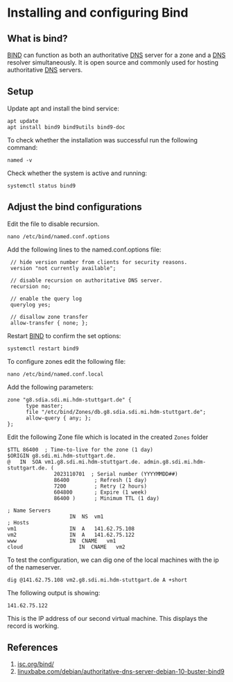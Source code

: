 # Installing and configuring Bind

## What is bind?

[BIND](/acronyms) can function as both an authoritative [DNS](/acronyms) server for a zone and a [DNS](/acronyms) resolver simultaneously. It is open source and commonly used for hosting authoritative [DNS](/acronyms) servers.

## Setup

Update apt and install the bind service:

```ssh
apt update
apt install bind9 bind9utils bind9-doc
```

To check whether the installation was successful run the following command:

```ssh
named -v
```

Check whether the system is active and running:

```ssh
systemctl status bind9
```

## Adjust the bind configurations

Edit the file to disable recursion.

```ssh
nano /etc/bind/named.conf.options
```

Add the following lines to the named.conf.options file:

```ssh
 // hide version number from clients for security reasons.
 version "not currently available";

 // disable recursion on authoritative DNS server.
 recursion no;

 // enable the query log
 querylog yes;

 // disallow zone transfer
 allow-transfer { none; };
```

Restart [BIND](/acronyms) to confirm the set options:

```ssh
systemctl restart bind9
```

To configure zones edit the following file:

```ssh
nano /etc/bind/named.conf.local
```

Add the following parameters:

```ssh
zone "g8.sdia.sdi.mi.hdm-stuttgart.de" {
      type master;
      file "/etc/bind/Zones/db.g8.sdia.sdi.mi.hdm-stuttgart.de";
      allow-query { any; };
};
```

Edit the following Zone file which is located in the created `Zones` folder

```shh
$TTL 86400  ; Time-to-live for the zone (1 day)
$ORIGIN g8.sdi.mi.hdm-stuttgart.de.
@   IN  SOA vm1.g8.sdi.mi.hdm-stuttgart.de. admin.g8.sdi.mi.hdm-stuttgart.de. (
               2023110701  ; Serial number (YYYYMMDD##)
               86400        ; Refresh (1 day)
               7200         ; Retry (2 hours)
               604800       ; Expire (1 week)
               86400 )      ; Minimum TTL (1 day)

; Name Servers
                    IN  NS  vm1
; Hosts
vm1                 IN  A   141.62.75.108
vm2                 IN  A   141.62.75.122
www                 IN  CNAME   vm1
cloud                  IN  CNAME   vm2
```

To test the configuration, we can dig one of the local machines with the ip of the nameserver.

```ssh
dig @141.62.75.108 vm2.g8.sdi.mi.hdm-stuttgart.de A +short
```

The following output is showing:

```
141.62.75.122
```

This is the IP address of our second virtual machine. This displays the record is working.

## References

1. [isc.org/bind/](https://www.isc.org/bind/)
2. [linuxbabe.com/debian/authoritative-dns-server-debian-10-buster-bind9](https://www.linuxbabe.com/debian/authoritative-dns-server-debian-10-buster-bind9)
